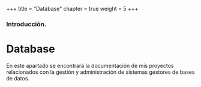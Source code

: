 +++
title = "Database"
chapter = true
weight = 5
+++

### Introducción.

# Database

En este apartado se encontrará la documentación de mis proyectos relacionados con la gestión y administración de sistemas gestores de bases de datos.